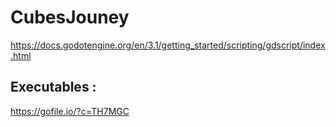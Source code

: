 # CubesJouney
https://docs.godotengine.org/en/3.1/getting_started/scripting/gdscript/index.html

## Executables :
https://gofile.io/?c=TH7MGC
